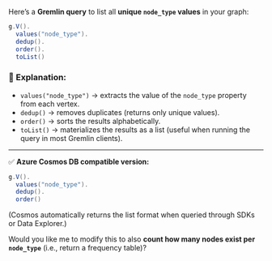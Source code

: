 Here’s a **Gremlin query** to list all **unique `node_type` values** in your graph:

```groovy
g.V().
  values("node_type").
  dedup().
  order().
  toList()
```

### 🧠 Explanation:

* `values("node_type")` → extracts the value of the `node_type` property from each vertex.
* `dedup()` → removes duplicates (returns only unique values).
* `order()` → sorts the results alphabetically.
* `toList()` → materializes the results as a list (useful when running the query in most Gremlin clients).

---

✅ **Azure Cosmos DB compatible version:**

```groovy
g.V().
  values("node_type").
  dedup().
  order()
```

(Cosmos automatically returns the list format when queried through SDKs or Data Explorer.)

Would you like me to modify this to also **count how many nodes exist per `node_type`** (i.e., return a frequency table)?
